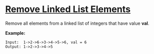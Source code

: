 # [Remove Linked List Elements](https://leetcode.com/explore/challenge/card/july-leetcoding-challenge/546/week-3-july-15th-july-21st/3396/)

Remove all elements from a linked list of integers that have value **val**.

**Example:**

```
Input:  1->2->6->3->4->5->6, val = 6
Output: 1->2->3->4->5
```
